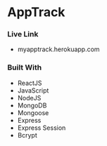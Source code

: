 # AppTrack

### Live Link
- myapptrack.herokuapp.com

### Built With
- ReactJS
- JavaScript
- NodeJS
- MongoDB
- Mongoose
- Express
- Express Session
- Bcrypt
